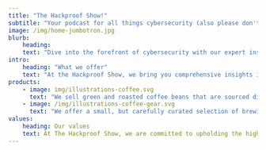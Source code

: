```yaml
---
title: "The Hackproof Show!"
subtitle: "Your podcast for all things cybersecurity (also please don't hack us lol)"
image: /img/home-jumbotron.jpg
blurb:
    heading: 
    text: "Dive into the forefront of cybersecurity with our expert insights and cutting-edge strategies. Each episode brings you the latest trends, in-depth discussions with industry leaders, and actionable advice to safeguard your digital life. Whether you're a cybersecurity pro or just starting out, The Hackproof Show is your go-to resource for staying ahead of cyber threats. Join us and become part of a community dedicated to making the digital world a safer place."
intro:
    heading: "What we offer"
    text: "At the Hackproof Show, we bring you comprehensive insights into the world of cybersecurity. Our podcast features expert interviews, the latest industry trends, practical tips, and strategies to protect yourself and your organization from digital threats. Whether you're a seasoned professional or a curious beginner, our episodes provide valuable knowledge and actionable advice to enhance your cybersecurity skills and awareness. Join us to stay informed, secure, and ahead of the curve in the ever-evolving landscape of cyber threats."
products:
    - image: img/illustrations-coffee.svg
      text: "We sell green and roasted coffee beans that are sourced directly from independent farmers and farm cooperatives. We’re proud to offer a variety of coffee beans grown with great care for the environment and local communities. Check our post or contact us directly for current availability."
    - image: /img/illustrations-coffee-gear.svg
      text: "We offer a small, but carefully curated selection of brewing gear and tools for every taste and experience level. No matter if you roast your own beans or just bought your first french press, you’ll find a gadget to fall in love with in our shop."
values:
    heading: Our values
    text: At The Hackproof Show, we are committed to upholding the highest standards of integrity and excellence in everything we do. Our core values guide our mission and shape our approach to delivering top-notch cybersecurity content. Join us at The Hackproof Show, where our values drive our commitment to making the digital landscape a safer place for everyone.
---
```


